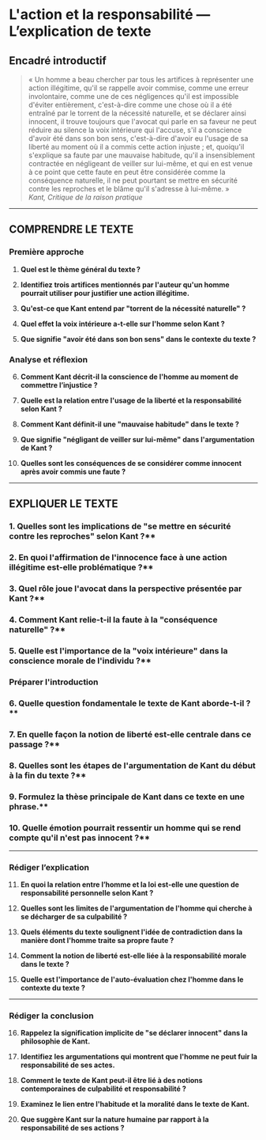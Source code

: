# L'action et la responsabilité — L’explication de texte

## Encadré introductif
> « Un homme a beau chercher par tous les artifices à représenter une action illégitime, qu'il se rappelle avoir commise, comme une erreur involontaire, comme une de ces négligences qu'il est impossible d'éviter entièrement, c'est-à-dire comme une chose où il a été entraîné par le torrent de la nécessité naturelle, et se déclarer ainsi innocent, il trouve toujours que l'avocat qui parle en sa faveur ne peut réduire au silence la voix intérieure qui l'accuse, s'il a conscience d'avoir été dans son bon sens, c'est-à-dire d'avoir eu l'usage de sa liberté au moment où il a commis cette action injuste ; et, quoiqu'il s'explique sa faute par une mauvaise habitude, qu'il a insensiblement contractée en négligeant de veiller sur lui-même, et qui en est venue à ce point que cette faute en peut être considérée comme la conséquence naturelle, il ne peut pourtant se mettre en sécurité contre les reproches et le blâme qu'il s'adresse à lui-même. »  
>*Kant, Critique de la raison pratique*

---

## COMPRENDRE LE TEXTE

### Première approche

1. **Quel est le thème général du texte ?**  
   
2. **Identifiez trois artifices mentionnés par l'auteur qu'un homme pourrait utiliser pour justifier une action illégitime.**  
   
3. **Qu'est-ce que Kant entend par "torrent de la nécessité naturelle" ?**  
   
4. **Quel effet la voix intérieure a-t-elle sur l'homme selon Kant ?**  
   
5. **Que signifie "avoir été dans son bon sens" dans le contexte du texte ?**  

### Analyse et réflexion

6. **Comment Kant décrit-il la conscience de l'homme au moment de commettre l’injustice ?**  
   
7. **Quelle est la relation entre l'usage de la liberté et la responsabilité selon Kant ?**  
   
8. **Comment Kant définit-il une "mauvaise habitude" dans le texte ?**  
   
9. **Que signifie "négligant de veiller sur lui-même" dans l'argumentation de Kant ?**  
   
10. **Quelles sont les conséquences de se considérer comme innocent après avoir commis une faute ?**  

---

## EXPLIQUER LE TEXTE

### 1. Quelles sont les implications de "se mettre en sécurité contre les reproches" selon Kant ?**  
   
### 2. En quoi l'affirmation de l'innocence face à une action illégitime est-elle problématique ?**  
   
### 3. Quel rôle joue l'avocat dans la perspective présentée par Kant ?**  
   
### 4. Comment Kant relie-t-il la faute à la "conséquence naturelle" ?**  
   
### 5. Quelle est l'importance de la "voix intérieure" dans la conscience morale de l'individu ?**  

### Préparer l'introduction

### 6. Quelle question fondamentale le texte de Kant aborde-t-il ?**  
   
### 7. En quelle façon la notion de liberté est-elle centrale dans ce passage ?**  
   
### 8. Quelles sont les étapes de l'argumentation de Kant du début à la fin du texte ?**  
   
### 9. Formulez la thèse principale de Kant dans ce texte en une phrase.**  
   
### 10. Quelle émotion pourrait ressentir un homme qui se rend compte qu'il n'est pas innocent ?**  

---

### Rédiger l’explication

11. **En quoi la relation entre l’homme et la loi est-elle une question de responsabilité personnelle selon Kant ?**  
   
12. **Quelles sont les limites de l'argumentation de l'homme qui cherche à se décharger de sa culpabilité ?**  
   
13. **Quels éléments du texte soulignent l'idée de contradiction dans la manière dont l'homme traite sa propre faute ?**  
   
14. **Comment la notion de liberté est-elle liée à la responsabilité morale dans le texte ?**  
   
15. **Quelle est l'importance de l'auto-évaluation chez l'homme dans le contexte du texte ?**  

---

### Rédiger la conclusion

16. **Rappelez la signification implicite de "se déclarer innocent" dans la philosophie de Kant.**  
   
17. **Identifiez les argumentations qui montrent que l'homme ne peut fuir la responsabilité de ses actes.**  
   
18. **Comment le texte de Kant peut-il être lié à des notions contemporaines de culpabilité et responsabilité ?**  
   
19. **Examinez le lien entre l'habitude et la moralité dans le texte de Kant.**  
   
20. **Que suggère Kant sur la nature humaine par rapport à la responsabilité de ses actions ?**  